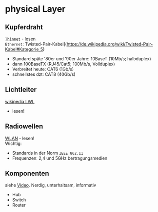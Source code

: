 # physical Layer

## Kupferdraht
[`Thinnet`](https://de.wikipedia.org/wiki/10BASE2) - lesen  
`Ethernet`: Twisted-Pair-Kabel](https://de.wikipedia.org/wiki/Twisted-Pair-Kabel#Kategorie_5)
- Standard späte '80er und '90er Jahre: 10BaseT (10Mb/s; halbduplex)
- dann 100BaseTX (RJ45/Cat5; 100Mb/s, Vollduplex)
- Verbreitet heute: CAT6 (1Gb/s)
- schnellstes dzt: CAT8 (40Gb/s)

## Lichtleiter
[wikipedia LWL](https://de.wikipedia.org/wiki/Lichtwellenleiter)
- lesen!

## Radiowellen
[WLAN](https://de.wikipedia.org/wiki/Wireless_Local_Area_Network) - lesen!  
Wichtig:
- Standards in der Norm `IEEE 802.11`
- Frequenzen: 2,4 und 5GHz bertragungsmedien

## Komponenten
siehe [Video](https://youtu.be/qJsjizuuDB4). Nerdig, unterhaltsam, informativ
- Hub
- Switch
- Router
